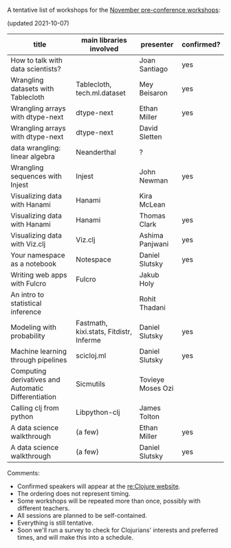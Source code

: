 A tentative list of workshops for the [November pre-conference workshops](https://clojureverse.org/t/re-clojure-2021-pre-conference-workshops/8216/1):

(updated 2021-10-07)

| title                                               | main libraries involved                 | presenter         | confirmed? |
|-----------------------------------------------------|-----------------------------------------|-------------------|------------|
| How to talk with data scientists?                   |                                         | Joan Santiago     | yes        |
| Wrangling datasets with Tablecloth                  | Tablecloth, tech.ml.dataset             | Mey Beisaron      | yes        |
| Wrangling arrays with dtype-next                    | dtype-next                              | Ethan Miller      | yes        |
| Wrangling arrays with dtype-next                    | dtype-next                              | David Sletten     |            |
| data wrangling: linear algebra                      | Neanderthal                             | ?                 |            |
| Wrangling sequences with Injest                     | Injest                                  | John Newman       | yes        |
| Visualizing data with Hanami                        | Hanami                                  | Kira McLean       |            |
| Visualizing data with Hanami                        | Hanami                                  | Thomas Clark      | yes        |
| Visualizing data with Viz.clj                       | Viz.clj                                 | Ashima Panjwani   | yes        |
| Your namespace as a notebook                        | Notespace                               | Daniel Slutsky    | yes        |
| Writing web apps with Fulcro                        | Fulcro                                  | Jakub Holy        |            |
| An intro to statistical inference                   |                                         | Rohit Thadani     |            |
| Modeling with probability                           | Fastmath, kixi.stats, Fitdistr, Inferme | Daniel Slutsky    | yes        |
| Machine learning through pipelines                  | scicloj.ml                              | Daniel Slutsky    | yes        |
| Computing derivatives and Automatic Differentiation | Sicmutils                               | Tovieye Moses Ozi |            |
| Calling clj from python                             | Libpython-clj                           | James Tolton      |            |
| A data science walkthrough                          | (a few)                                 | Ethan Miller      | yes        |
| A data science walkthrough                          | (a few)                                 | Daniel Slutsky    | yes        |

Comments:
- Confirmed speakers will appear at the [re:Clojure website](https://www.reclojure.org/).
- The ordering does not represent timing.
- Some workshops will be repeated more than once, possibly with different teachers.
- All sessions are planned to be self-contained.
- Everything is still tentative.
- Soon we'll run a survey to check for Clojurians' interests and preferred times, and will make this into a schedule.

